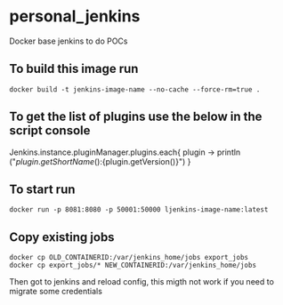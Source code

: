 # personal_jenkins
Docker base jenkins to do POCs

## To build this image run

  ```
  docker build -t jenkins-image-name --no-cache --force-rm=true .
  ```


## To get the list of plugins use the below in the script console

Jenkins.instance.pluginManager.plugins.each{
  plugin -> 
    println ("${plugin.getShortName()}:${plugin.getVersion()}")
}


## To start run

  ```
  docker run -p 8081:8080 -p 50001:50000 ljenkins-image-name:latest
  ```
  
## Copy existing jobs

  ```
  docker cp OLD_CONTAINERID:/var/jenkins_home/jobs export_jobs
  docker cp export_jobs/* NEW_CONTAINERID:/var/jenkins_home/jobs
  ```
  Then got to jenkins and reload config, this migth not work if you need to migrate some credentials
  
    
